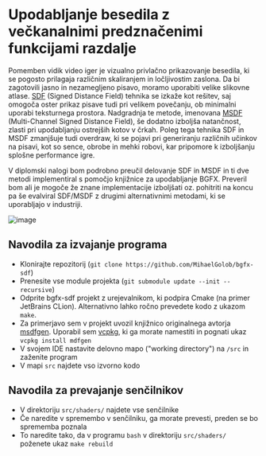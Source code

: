 # Upodabljanje besedila z večkanalnimi predznačenimi funkcijami razdalje

Pomemben vidik video iger je vizualno privlačno prikazovanje besedila, ki se pogosto prilagaja različnim skaliranjem in ločljivostim zaslona. Da bi zagotovili jasno in nezamegljeno pisavo, moramo uporabiti velike slikovne atlase. [SDF](https://steamcdn-a.akamaihd.net/apps/valve/2007/SIGGRAPH2007_AlphaTestedMagnification.pdf) (Signed Distance Field) tehnika se izkaže kot rešitev, saj omogoča oster prikaz pisave tudi pri velikem povečanju, ob minimalni uporabi teksturnega prostora. Nadgradnja te metode, imenovana [MSDF](https://github.com/Chlumsky/msdfgen?tab=MIT-1-ov-file) (Multi-Channel Signed Distance Field), še dodatno izboljša natančnost, zlasti pri upodabljanju ostrejših kotov v črkah. Poleg tega tehnika SDF in MSDF zmanjšuje tudi overdraw, ki se pojavi pri generiranju različnih učinkov na pisavi, kot so sence, obrobe in mehki robovi, kar pripomore k izboljšanju splošne performance igre.

V diplomski nalogi bom podrobno preučil delovanje SDF in MSDF in ti dve metodi implementiral s pomočjo knjižnice za upodabljanje BGFX. Preveril bom ali je mogoče že znane implementacije izboljšati oz. pohitriti na koncu pa še evalviral SDF/MSDF z drugimi alternativnimi metodami, ki se uporabljajo v industriji.

![image](https://github.com/MihaelGolob/bgfx-sdf/assets/48100773/a13c8c66-32ef-4d40-99ea-fefc4b6ab70c)

## Navodila za izvajanje programa

- Klonirajte repozitorij (`git clone https://github.com/MihaelGolob/bgfx-sdf`)
- Prenesite vse module projekta (`git submodule update --init --recursive`)
- Odprite bgfx-sdf projekt z urejevalnikom, ki podpira Cmake (na primer JetBrains CLion). Alternativno lahko ročno prevedete kodo z ukazom `make`.
- Za primerjavo sem v projekt uvozil knjižnico originalnega avtorja [msdfgen](https://github.com/Chlumsky/msdfgen). Uporabil sem [vcpkg](https://vcpkg.io/en/), ki ga morate namestiti in pognati ukaz `vcpkg install mdfgen` 
- V svojem IDE nastavite delovno mapo ("working directory") na `/src` in zaženite program
- V mapi `src` najdete vso izvorno kodo

## Navodila za prevajanje senčilnikov

- V direktoriju `src/shaders/` najdete vse senčilnike
- Če naredite v spremembo v senčilniku, ga morate prevesti, preden se bo sprememba poznala
- To naredite tako, da v programu `bash` v direktoriju `src/shaders/` poženete ukaz `make rebuild`
